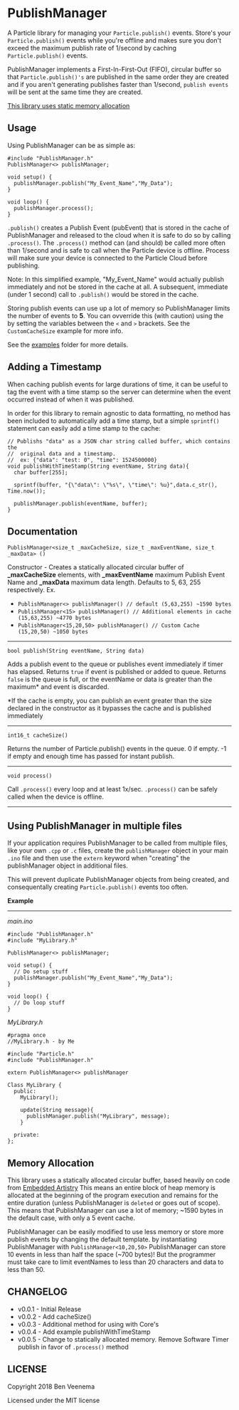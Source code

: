# PublishManager

A Particle library for managing your `Particle.publish()` events.  Store's your `Particle.publish()` events while you're offline and makes sure you don't exceed the maximum publish rate of 1/second by caching `Particle.publish()` events.

PublishManager implements a First-In-First-Out (FIFO), circular buffer so that `Particle.publish()'s` are published in the same order they are created and if you aren't generating publishes faster than 1/second, `publish events` will be sent at the same time they are created.

[This library uses static memory allocation](#memory-allocation)

## Usage

Using PublishManager can be as simple as:

```
#include "PublishManager.h"
PublishManager<> publishManager;

void setup() {
  publishManager.publish("My_Event_Name","My_Data");
}

void loop() {
  publishManager.process();
}
```
`.publish()` creates a Publish Event (pubEvent) that is stored in the cache of PublishManager and released to the cloud when it is safe to do so by calling `.process()`. The `.process()` method can (and should) be called more often than 1/second and is safe to call when the Particle device is offline. Process will make sure your device is connected to the Particle Cloud before publishing.

Note: In this simplified example, "My_Event_Name" would actually publish immediately and not be stored in the cache at all. A subsequent, immediate (under 1 second) call to `.publish()` would be stored in the cache.

Storing publish events can use up a lot of memory so PublishManager limits the number of events to **5**. You can ovverride this (with caution) using the by setting the variables between the `<` and `>` brackets. See the `CustomCacheSize` example for more info.

See the [examples](examples) folder for more details.

## Adding a Timestamp
When caching publish events for large durations of time, it can be useful to tag the event with a time stamp so the server can determine when the event occurred instead of when it was published.

In order for this library to remain agnostic to data formatting, no method has been included to automatically add a time stamp, but a simple `sprintf()` statement can easily add a time stamp to the cache:
```
// Publishs "data" as a JSON char string called buffer, which contains the
//  original data and a timestamp.
//  ex: {"data": "test: 0", "time": 1524500000}
void publishWithTimeStamp(String eventName, String data){
  char buffer[255];

  sprintf(buffer, "{\"data\": \"%s\", \"time\": %u}",data.c_str(), Time.now());

  publishManager.publish(eventName, buffer);
}
```

## Documentation

```
PublishManager<size_t _maxCacheSize, size_t _maxEventName, size_t _maxData> ()
```
Constructor - Creates a statically allocated circular buffer of **_maxCacheSize** elements, with **_maxEventName** maximum Publish Event Name and **_maxData** maximum data length. Defaults to 5, 63, 255 respectively.
Ex.
* `PublishManager<> publishManager() // default (5,63,255) ~1590 bytes`
* `PublishManager<15> publishManager() // Additional elements in cache (15,63,255) ~4770 bytes`
* `PublishManager<15,20,50> publishManager() // Custom Cache (15,20,50) ~1050 bytes`
___

```
bool publish(String eventName, String data)
```
Adds a publish event to the queue or publishes event immediately if timer has elapsed. Returns `true` if event is published or added to queue. Returns `false` is the queue is full, or the eventName or data is greater than the maximum* and event is discarded.

*If the cache is empty, you can publish an event greater than the size declared in the constructor as it bypasses the cache and is published immediately
___

```
int16_t cacheSize()
```
Returns the number of Particle.publish() events in the queue. 0 if empty. -1 if empty and enough time has passed for instant publish.
___

```
void process()
```
Call `.process()` every loop and at least 1x/sec. `.process()` can be safely called when the device is offline.
___

## Using PublishManager in multiple files
If your application requires PublishManager to be called from multiple files, like your own `.cpp` or `.c` files, create the `publishManager` object in your main `.ino` file and then use the `extern` keyword when "creating" the publishManager object in additional files.

This will prevent duplicate PublishManager objects from being created, and consequentally creating `Particle.publish()` events too often.

**Example**
___
_main.ino_
```
#include "PublishManager.h"
#include "MyLibrary.h"

PublishManager<> publishManager;

void setup() {
  // Do setup stuff
  publishManager.publish("My_Event_Name","My_Data");
}

void loop() {
  // Do loop stuff
}
```
_MyLibrary.h_
```
#pragma once
//MyLibrary.h - by Me

#include "Particle.h"
#include "PublishManager.h"

extern PublishManager<> publishManager

Class MyLibrary {
  public:
    MyLibrary();

    update(String message){
      publishManager.publish("MyLibrary", message);
    }

  private:
};
```

## Memory Allocation
This library uses a statically allocated circular buffer, based heavily on code from [Embedded Artistry](https://embeddedartistry.com/blog/2017/4/6/circular-buffers-in-cc) This means an entire block of heap memory is allocated at the beginning of the program execution and remains for the entire duration (unless PublishManager is `deleted` or goes out of scope).  This means that PublishManager can use a lot of memory; ~1590 bytes in the default case, with only a 5 event cache.  

PublishManager can be easily modified to use less memory or store more publish events by changing the default template. by instantiating PublishManager with `PublishManager<10,20,50>` PublishManager can store 10 events in less than half the space (~700 bytes)! But the programmer must take care to limit eventNames to less than 20 characters and data to less than 50.

## CHANGELOG

* v0.0.1 - Initial Release
* v0.0.2 - Add cacheSize()
* v0.0.3 - Additional method for using with Core's
* v0.0.4 - Add example publishWithTimeStamp
* v0.0.5 - Change to statically allocated memory. Remove Software Timer publish in favor of `.process()` method

## LICENSE
Copyright 2018 Ben Veenema

Licensed under the MIT license
